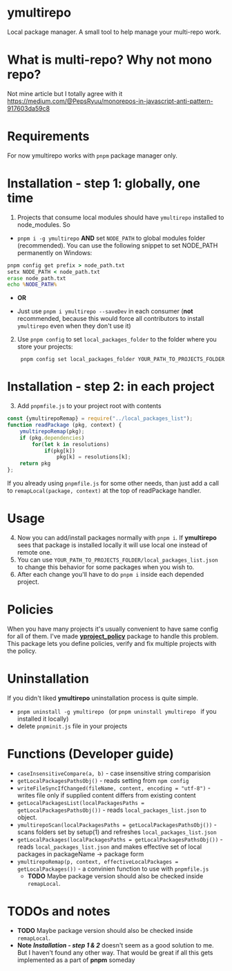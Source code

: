 # ymultirepo
Local package manager. A small tool to help manage your multi-repo work.

# What is multi-repo? Why not mono repo?
Not mine article but I totally agree with it
https://medium.com/@PepsRyuu/monorepos-in-javascript-anti-pattern-917603da59c8

# Requirements
For now ymultirepo works with `pnpm` package manager only.

# Installation - step 1: globally, one time
1. Projects that consume local modules should have `ymultirepo` installed to node_modules. So
- `pnpm i -g ymultirepo` **AND** set `NODE_PATH` to global modules folder (recommended). 
    You can use the following snippet to set NODE_PATH permanently on Windows:


```bat
pnpm config get prefix > node_path.txt
setx NODE_PATH < node_path.txt
erase node_path.txt
echo %NODE_PATH%
```

* **OR**

- Just use `pnpm i ymultirepo --saveDev` in each consumer (**not** recommended, because this would force all contributors to install `ymultirepo` even when they don't use it)

2. Use `pnpm config` to set `local_packages_folder` to the folder where you store your projects:

        pnpm config set local_packages_folder YOUR_PATH_TO_PROJECTS_FOLDER

# Installation - step 2: in each project

3. Add `pnpmfile.js` to your project root with contents

```javascript
const {ymultirepoRemap} = require("../local_packages_list");
function readPackage (pkg, context) {
    ymultirepoRemap(pkg);
    if (pkg.dependencies)
        for(let k in resolutions)
            if(pkg[k])
                pkg[k] = resolutions[k];
    return pkg
};

```

If you already using `pnpmfile.js` for some other needs, than just add a call to `remapLocal(package, context)` at the top of readPackage handler.

# Usage

4. Now you can add/install packages normally with  `pnpm i`. If **ymultirepo** sees that package is installed locally it will use local one instead of remote one.
5. You can use `YOUR_PATH_TO_PROJECTS_FOLDER/local_packages_list.json` to change this behavior for some packages when you wish to.
6. After each change you'll have to do `pnpm i` inside each depended project.

# Policies

When you have many projects it's usually convenient to have same config for all of them. I've made **[yproject_policy](https://www.npmjs.com/package/yproject_policy)** package to handle this problem. This package lets you define policies, verify and fix multiple projects with the policy.

# Uninstallation

If you didn't liked **ymultirepo** uninstallation process is quite simple.

- `pnpm uninstall -g ymultirepo ` (or  `pnpm uninstall ymultirepo ` if you installed it locally)
- delete `pnpminit.js` file in your projects

# Functions (Developer guide)

* `caseInsensitiveCompare(a, b)` - case insensitive string comparision
* `getLocalPackagesPathsObj()` - reads setting from `npm config`
* `writeFileSyncIfChanged(fileName, content, encoding = "utf-8")` - writes file only if supplied content differs from existing content
* `getLocalPackagesList(localPackagesPaths = getLocalPackagesPathsObj())` - reads `local_packages_list.json` to object.
* `ymultirepoScan(localPackagesPaths = getLocalPackagesPathsObj())` - scans folders set by setup(1) and refreshes `local_packages_list.json`
* `getLocalPackages(localPackagesPaths = getLocalPackagesPathsObj())` - reads `local_packages_list.json` and makes effective set of local packages in packageName -> package form
* `ymultirepoRemap(p, context, effectiveLocalPackages = getLocalPackages())` - a convinien function to use with `pnpmfile.js`
    * **TODO** Maybe package version should also be checked inside `remapLocal`.



# TODOs and notes

* **TODO** Maybe package version should also be checked inside `remapLocal`.
* **Note** ***Installation - step 1 & 2*** doesn't seem as a good solution to me. But I haven't found any other way. That would be great if all this gets implemented as a part of **pnpm** someday
        
         




